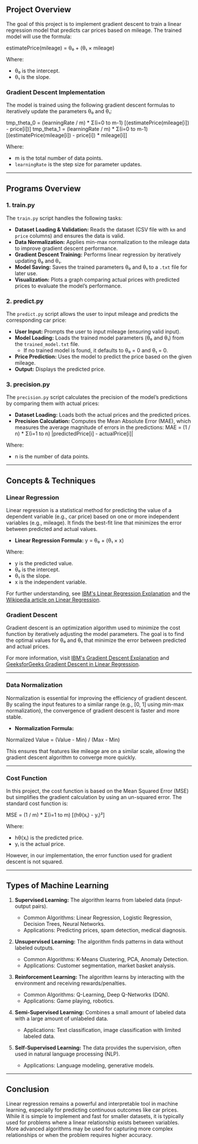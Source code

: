 ## Project Overview

The goal of this project is to implement gradient descent to train a linear regression model that predicts car prices based on mileage. The trained model will use the formula:

estimatePrice(mileage) = θ₀ + (θ₁ × mileage)

Where:
- θ₀ is the intercept.
- θ₁ is the slope.

### Gradient Descent Implementation

The model is trained using the following gradient descent formulas to iteratively update the parameters θ₀ and θ₁:

tmp_theta_0 = (learningRate / m) * Σ(i=0 to m-1) [(estimatePrice(mileage[i]) - price[i])] 
tmp_theta_1 = (learningRate / m) * Σ(i=0 to m-1) [(estimatePrice(mileage[i]) - price[i]) * mileage[i]]


Where:
- m is the total number of data points.
- `learningRate` is the step size for parameter updates.

---

## Programs Overview

### 1. **train.py**

The `train.py` script handles the following tasks:

- **Dataset Loading & Validation:** Reads the dataset (CSV file with `km` and `price` columns) and ensures the data is valid.
- **Data Normalization:** Applies min-max normalization to the mileage data to improve gradient descent performance.
- **Gradient Descent Training:** Performs linear regression by iteratively updating θ₀ and θ₁.
- **Model Saving:** Saves the trained parameters θ₀ and θ₁ to a `.txt` file for later use.
- **Visualization:** Plots a graph comparing actual prices with predicted prices to evaluate the model’s performance.

### 2. **predict.py**

The `predict.py` script allows the user to input mileage and predicts the corresponding car price:

- **User Input:** Prompts the user to input mileage (ensuring valid input).
- **Model Loading:** Loads the trained model parameters (θ₀ and θ₁) from the `trained_model.txt` file.
  - If no trained model is found, it defaults to θ₀ = 0 and θ₁ = 0.
- **Price Prediction:** Uses the model to predict the price based on the given mileage.
- **Output:** Displays the predicted price.

### 3. **precision.py**

The `precision.py` script calculates the precision of the model’s predictions by comparing them with actual prices:

- **Dataset Loading:** Loads both the actual prices and the predicted prices.
- **Precision Calculation:** Computes the Mean Absolute Error (MAE), which measures the average magnitude of errors in the predictions:
MAE = (1 / n) * Σ(i=1 to n) |predictedPrice[i] - actualPrice[i]|

Where:
- n is the number of data points.

---

## Concepts & Techniques

### Linear Regression

Linear regression is a statistical method for predicting the value of a dependent variable (e.g., car price) based on one or more independent variables (e.g., mileage). It finds the best-fit line that minimizes the error between predicted and actual values.

- **Linear Regression Formula:** 
y = θ₀ + (θ₁ × x)

Where:
- y is the predicted value.
- θ₀ is the intercept.
- θ₁ is the slope.
- x is the independent variable.

For further understanding, see [IBM's Linear Regression Explanation](https://www.ibm.com/think/topics/linear-regression) and the [Wikipedia article on Linear Regression](https://en.wikipedia.org/wiki/Linear_regression).

### Gradient Descent

Gradient descent is an optimization algorithm used to minimize the cost function by iteratively adjusting the model parameters. The goal is to find the optimal values for θ₀ and θ₁ that minimize the error between predicted and actual prices.

For more information, visit [IBM's Gradient Descent Explanation](https://www.ibm.com/think/topics/gradient-descent) and [GeeksforGeeks Gradient Descent in Linear Regression](https://www.geeksforgeeks.org/gradient-descent-in-linear-regression/).

---

### Data Normalization

Normalization is essential for improving the efficiency of gradient descent. By scaling the input features to a similar range (e.g., [0, 1] using min-max normalization), the convergence of gradient descent is faster and more stable.

- **Normalization Formula:** 

Normalized Value = (Value - Min) / (Max - Min)

  
This ensures that features like mileage are on a similar scale, allowing the gradient descent algorithm to converge more quickly.

---

### Cost Function

In this project, the cost function is based on the Mean Squared Error (MSE) but simplifies the gradient calculation by using an un-squared error. The standard cost function is:

MSE = (1 / m) * Σ(i=1 to m) [(hθ(xᵢ) - yᵢ)²]


Where:
- hθ(xᵢ) is the predicted price.
- yᵢ is the actual price.

However, in our implementation, the error function used for gradient descent is not squared.

---

## Types of Machine Learning

1. **Supervised Learning:** The algorithm learns from labeled data (input-output pairs).
   - Common Algorithms: Linear Regression, Logistic Regression, Decision Trees, Neural Networks.
   - Applications: Predicting prices, spam detection, medical diagnosis.

2. **Unsupervised Learning:** The algorithm finds patterns in data without labeled outputs.
   - Common Algorithms: K-Means Clustering, PCA, Anomaly Detection.
   - Applications: Customer segmentation, market basket analysis.

3. **Reinforcement Learning:** The algorithm learns by interacting with the environment and receiving rewards/penalties.
   - Common Algorithms: Q-Learning, Deep Q-Networks (DQN).
   - Applications: Game playing, robotics.

4. **Semi-Supervised Learning:** Combines a small amount of labeled data with a large amount of unlabeled data.
   - Applications: Text classification, image classification with limited labeled data.

5. **Self-Supervised Learning:** The data provides the supervision, often used in natural language processing (NLP).
   - Applications: Language modeling, generative models.

---

## Conclusion

Linear regression remains a powerful and interpretable tool in machine learning, especially for predicting continuous outcomes like car prices. While it is simple to implement and fast for smaller datasets, it is typically used for problems where a linear relationship exists between variables. More advanced algorithms may be used for capturing more complex relationships or when the problem requires higher accuracy.


